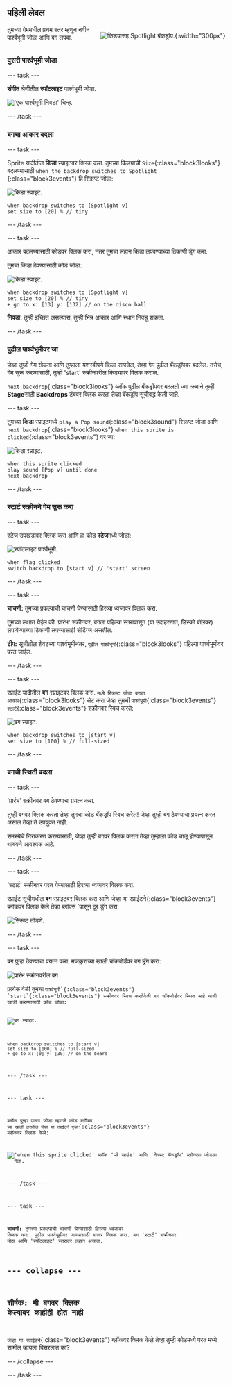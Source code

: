 ## पहिली लेवल

<div style="display: flex; flex-wrap: wrap">
<div style="flex-basis: 200px; flex-grow: 1; margin-right: 15px;">
तुमच्या गेममधील प्रथम स्तर म्हणून नवीन पार्श्वभूमी जोडा आणि बग लपवा.
</div>
<div>

![किड्यासह Spotlight बॅकड्रॉप.](images/first-level.png){:width="300px"}

</div>
</div>

### दुसरी पार्श्वभूमी जोडा

--- task ---

**संगीत** श्रेणीतील **स्पॉटलाइट** पार्श्वभूमी जोडा.

!['एक पार्श्वभूमी निवडा' चिन्ह.](images/backdrop-button.png)

--- /task ---

### बगचा आकार बदला

--- task ---

Sprite यादीतील **किडा** स्प्राइटवर क्लिक करा. तुमच्या किड्याची `Size`{:class="block3looks"} बदलण्यासाठी `when the backdrop switches to Spotlight `{:class="block3events"} हि स्क्रिप्ट जोडा:

![किडा स्प्राइट.](images/bug-sprite.png)

```blocks3
when backdrop switches to [Spotlight v]
set size to [20] % // tiny
```

--- /task ---

--- task ---

आकार बदलण्यासाठी कोडवर क्लिक करा, नंतर तुमचा लहान किडा लपवण्याच्या ठिकाणी ड्रॅग करा.

तुमचा किडा ठेवण्यासाठी कोड जोडा:

![किडा स्प्राइट.](images/bug-sprite.png)

```blocks3
when backdrop switches to [Spotlight v]
set size to [20] % // tiny
+ go to x: [13] y: [132] // on the disco ball
```

**निवडा:** तुम्ही इच्छित असल्यास, तुम्ही भिन्न आकार आणि स्थान निवडू शकता.

--- /task ---

### पुढील पार्श्वभूमीवर जा

जेव्हा तुम्ही गेम खेळता आणि तुम्‍हाला यशस्‍वीपणे किडा सापडेल, तेव्हा गेम पुढील बॅकड्रॉपवर बदलेल. तसेच, गेम सुरू करण्यासाठी, तुम्ही 'start' स्क्रीनवरील किड्यावर क्लिक कराल.

`next backdrop`{:class="block3looks"} ब्लॉक पुढील बॅकड्रॉपवर बदलतो ज्या क्रमाने तुम्ही **Stage**साठी **Backdrops** टॅबवर क्लिक करता तेव्हा बॅकड्रॉप सूचीबद्ध केली जाते.

--- task ---

तुमच्या **किडा** स्प्राइटमध्ये `play a Pop sound`{:class="block3sound"} स्क्रिप्ट जोडा आणि `next backdrop`{:class="block3looks"} `when this sprite is clicked`{:class="block3events"} वर जा:

![किडा स्प्राइट.](images/bug-sprite.png)

```blocks3
when this sprite clicked
play sound [Pop v] until done
next backdrop
```

--- /task ---

### स्टार्ट स्क्रीनने गेम सुरू करा

--- task ---

स्टेज उपखंडावर क्लिक करा आणि हा कोड **स्टेज**मध्ये जोडा:

![स्पॉटलाइट पार्श्वभूमी.](images/stage-image.png)

```blocks3
when flag clicked
switch backdrop to [start v] // 'start' screen
```

--- /task ---

--- task ---

**चाचणी:** तुमच्या प्रकल्पाची चाचणी घेण्यासाठी हिरव्या ध्वजावर क्लिक करा.

तुमच्या लक्षात येईल की 'प्रारंभ' स्क्रीनवर, बगला पहिल्या स्तरापासून (या उदाहरणात, डिस्को बॉलवर) लपविण्याच्या ठिकाणी लपण्यासाठी सेटिंग्ज असतील.

**टीप:** सूचीतील शेवटच्या पार्श्वभूमीनंतर, `पुढील पार्श्वभूमी`{:class="block3looks"} पहिल्या पार्श्वभूमीवर परत जाईल.

--- /task ---

--- task ---

स्प्राईट यादीतील **बग** स्प्राइटवर क्लिक करा. `मध्ये स्क्रिप्ट जोडा बगचा आकार`{:class="block3looks"} सेट करा जेव्हा तुमची `पार्श्वभूमी`{:class="block3events"} `स्टार्ट`{:class="block3events"} स्क्रीनवर स्विच करते:

![बग स्प्राइट.](images/bug-sprite.png)

```blocks3
when backdrop switches to [start v]
set size to [100] % // full-sized
```

--- /task ---

### बगची स्थिती बदला

--- task ---

'प्रारंभ' स्क्रीनवर बग ठेवण्याचा प्रयत्न करा.

तुम्ही बगवर क्लिक करता तेव्हा तुमचा कोड बॅकड्रॉप स्विच करेल! जेव्हा तुम्ही बग ठेवण्याचा प्रयत्न करत असाल तेव्हा ते उपयुक्त नाही.

समस्येचे निराकरण करण्यासाठी, जेव्हा तुम्ही बगवर क्लिक करता तेव्हा तुम्हाला कोड चालू होण्यापासून थांबवणे आवश्यक आहे.

--- /task ---

--- task ---

'स्टार्ट' स्क्रीनवर परत येण्यासाठी हिरव्या ध्वजावर क्लिक करा.

स्प्राईट सूचीमधील **बग** स्प्राइटवर क्लिक करा आणि जेव्हा या स्प्राईटने</code>{:class="block3events"} ब्लॉकवर क्लिक केले तेव्हा ब्लॉक्स `पासून दूर ड्रॅग करा:</p>

<p spaces-before="0"><img src="images/breaking-script.png" alt="स्क्रिप्ट तोडणे." /></p>

<p spaces-before="0">--- /task ---</p>

<p spaces-before="0">--- task ---</p>

<p spaces-before="0">बग पुन्हा ठेवण्याचा प्रयत्न करा. मजकुराच्या खाली चॉकबोर्डवर बग ड्रॅग करा: </p>

<p spaces-before="0"><img src="images/bug-chalkboard.png" alt="प्रारंभ स्क्रीनवरील बग" /></p>

<p spaces-before="0">प्रत्येक वेळी तुमचा <code>पार्श्वभूमी`{:class="block3events"} `start`{:class="block3events"} स्क्रीनवर स्विच करतेवेळी बग चॉकबोर्डवर स्थित आहे याची खात्री करण्यासाठी कोड जोडा:

![बग स्प्राइट.](images/bug-sprite.png)

```blocks3
when backdrop switches to [start v]
set size to [100] % // full-sized
+ go to x: [0] y: [30] // on the board
```

--- /task ---

--- task ---

ब्लॉक पुन्हा एकत्र जोडा म्हणजे कोड ब्लॉक्स `च्या खाली असतील जेव्हा या स्प्राईटने पुन्हा`{:class="block3events"} ब्लॉकवर क्लिक केले:

!['when this sprite clicked' ब्लॉक 'प्ले साउंड' आणि 'नेक्स्ट बॅकड्रॉप' ब्लॉकला जोडला गेला.](images/fixed-script.png)

--- /task ---

--- task ---

**चाचणी:** तुमच्या प्रकल्पाची चाचणी घेण्यासाठी हिरव्या ध्वजावर क्लिक करा. पुढील पार्श्वभूमीवर जाण्यासाठी बगवर क्लिक करा. बग 'स्टार्ट' स्क्रीनवर मोठा आणि 'स्पॉटलाइट' स्तरावर लहान असावा.

--- collapse ---
---
शीर्षक: मी बगवर क्लिक केल्यावर काहीही होत नाही
---

जेव्हा या स्प्राईटने</code>{:class="block3events"} ब्लॉकवर क्लिक केले तेव्हा तुम्ही कोडमध्ये परत मध्ये सामील व्हायला विसरलात का?</p>

<p spaces-before="0">--- /collapse ---</p>

<p spaces-before="0">--- /task ---</p>